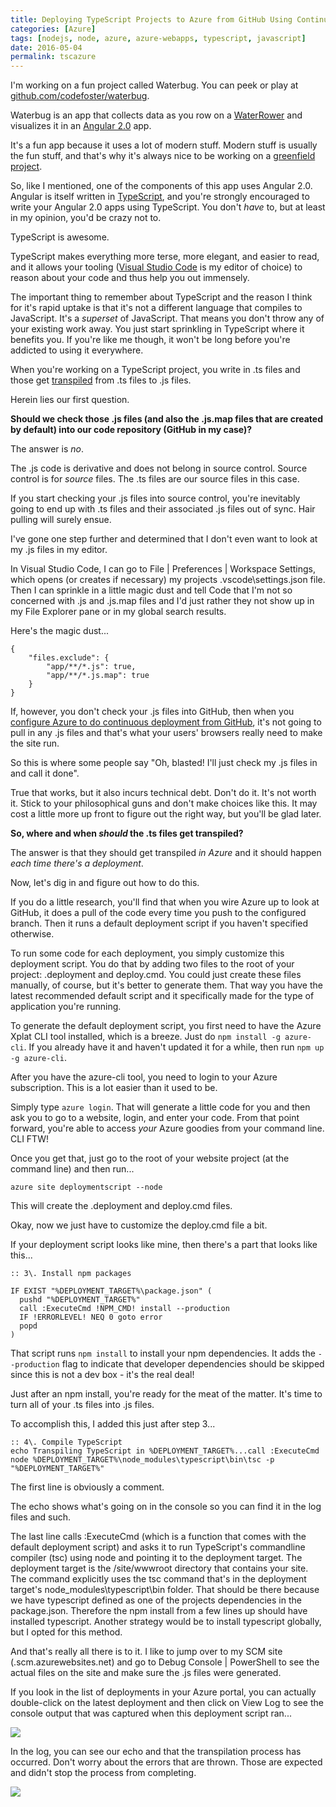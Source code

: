```yaml
---
title: Deploying TypeScript Projects to Azure from GitHub Using Continuous Deployment
categories: [Azure]
tags: [nodejs, node, azure, azure-webapps, typescript, javascript]
date: 2016-05-04
permalink: tscazure
---
```


I&#39;m working on a fun project called Waterbug. You can peek or play at [github.com/codefoster/waterbug](http://github.com/codefoster/waterbug).


Waterbug is an app that collects data as you row on a [WaterRower](http://www.waterrower.com) and visualizes it in an [Angular 2.0](http://angular.io) app.

It&#39;s a fun app because it uses a lot of modern stuff. Modern stuff is usually the fun stuff, and that&#39;s why it&#39;s always nice to be working on a [greenfield project](https://www.google.com/url?sa=t&amp;rct=j&amp;q=&amp;esrc=s&amp;source=web&amp;cd=1&amp;cad=rja&amp;uact=8&amp;ved=0ahUKEwjjj4b2hMHMAhUO2GMKHTS6AYIQFggcMAA&amp;url=https%3A%2F%2Fen.wikipedia.org%2Fwiki%2FGreenfield_project&amp;usg=AFQjCNHt9ZMyc4v_k0ZTE7IyXOBBTOfUyA&amp;sig2=-GGq36iBYcMBQo6NPXF4Tw).

So, like I mentioned, one of the components of this app uses Angular 2.0\. Angular is itself written in [TypeScript](http://typescriptlang.org), and you&#39;re strongly encouraged to write your Angular 2.0 apps using TypeScript. You don&#39;t _have_ to, but at least in my opinion, you&#39;d be crazy not to.

TypeScript is awesome.

TypeScript makes everything more terse, more elegant, and easier to read, and it allows your tooling ([Visual Studio Code](https://go.microsoft.com/fwlink/?LinkID=534107) is my editor of choice) to reason about your code and thus help you out immensely.

The important thing to remember about TypeScript and the reason I think for it&#39;s rapid uptake is that it&#39;s not a different language that compiles to JavaScript. It&#39;s a _superset_ of JavaScript. That means you don&#39;t throw any of your existing work away. You just start sprinkling in TypeScript where it benefits you. If you&#39;re like me though, it won&#39;t be long before you&#39;re addicted to using it everywhere.

When you&#39;re working on a TypeScript project, you write in .ts files and those get [transpiled](https://www.google.com/url?sa=t&amp;rct=j&amp;q=&amp;esrc=s&amp;source=web&amp;cd=1&amp;cad=rja&amp;uact=8&amp;ved=0ahUKEwiSk4frhcHMAhUI72MKHXJaCEoQFggcMAA&amp;url=https%3A%2F%2Fen.wikipedia.org%2Fwiki%2FSource-to-source_compiler&amp;usg=AFQjCNFo9xhdBjlOru4lIfDTsrFZAk4Lgg&amp;sig2=WbQXPH65kx5wRegPY4Xq4A&amp;bvm=bv.121099550,d.cGc) from .ts files to .js files.

Herein lies our first question.

**Should we check those .js files (and also the .js.map files that are created by default) into our code repository (GitHub in my case)?**

The answer is _no_.

The .js code is derivative and does not belong in source control. Source control is for _source_ files. The .ts files are our source files in this case.

If you start checking your .js files into source control, you&#39;re inevitably going to end up with .ts files and their associated .js files out of sync. Hair pulling will surely ensue.

I&#39;ve gone one step further and determined that I don&#39;t even want to look at my .js files in my editor.

In Visual Studio Code, I can go to File | Preferences | Workspace Settings, which opens (or creates if necessary) my projects .vscode\settings.json file. Then I can sprinkle in a little magic dust and tell Code that I&#39;m not so concerned with .js and .js.map files and I&#39;d just rather they not show up in my File Explorer pane or in my global search results.

Here&#39;s the magic dust...

```
{
    "files.exclude": {
        "app/**/*.js": true,
        "app/**/*.js.map": true
	}
}
```

If, however, you don&#39;t check your .js files into GitHub, then when you [configure Azure to do continuous deployment from GitHub](https://azure.microsoft.com/en-us/documentation/articles/app-service-web-arm-from-github-provision/), it&#39;s not going to pull in any .js files and that&#39;s what your users&#39; browsers really need to make the site run.

So this is where some people say "Oh, blasted! I&#39;ll just check my .js files in and call it done".

True that works, but it also incurs technical debt. Don&#39;t do it. It&#39;s not worth it. Stick to your philosophical guns and don&#39;t make choices like this. It may cost a little more up front to figure out the right way, but you&#39;ll be glad later.

**So, where and when _should_ the .ts files get transpiled?**

The answer is that they should get transpiled _in Azure_ and it should happen _each time there&#39;s a deployment_.

Now, let&#39;s dig in and figure out how to do this.

If you do a little research, you&#39;ll find that when you wire Azure up to look at GitHub, it does a pull of the code every time you push to the configured branch. Then it runs a default deployment script if you haven&#39;t specified otherwise.

To run some code for each deployment, you simply customize this deployment script. You do that by adding two files to the root of your project: .deployment and deploy.cmd. You could just create these files manually, of course, but it&#39;s better to generate them. That way you have the latest recommended default script and it specifically made for the type of application you&#39;re running.

To generate the default deployment script, you first need to have the Azure Xplat CLI tool installed, which is a breeze. Just do `npm install -g azure-cli`. If you already have it and haven&#39;t updated it for a while, then run `npm up -g azure-cli`.

After you have the azure-cli tool, you need to login to your Azure subscription. This is a lot easier than it used to be.

Simply type `azure login`. That will generate a little code for you and then ask you to go to a website, login, and enter your code. From that point forward, you&#39;re able to access _your_ Azure goodies from your command line. CLI FTW!

Once you get that, just go to the root of your website project (at the command line) and then run...

```
azure site deploymentscript --node
```

This will create the .deployment and deploy.cmd files.

Okay, now we just have to customize the deploy.cmd file a bit.

If your deployment script looks like mine, then there&#39;s a part that looks like this...

```
:: 3\. Install npm packages

IF EXIST "%DEPLOYMENT_TARGET%\package.json" (
  pushd "%DEPLOYMENT_TARGET%"
  call :ExecuteCmd !NPM_CMD! install --production
  IF !ERRORLEVEL! NEQ 0 goto error
  popd
)
```

That script runs `npm install` to install your npm dependencies. It adds the `--production` flag to indicate that developer dependencies should be skipped since this is not a dev box - it&#39;s the real deal!

Just after an npm install, you&#39;re ready for the meat of the matter. It&#39;s time to turn all of your .ts files into .js files.

To accomplish this, I added this just after step 3...

```
:: 4\. Compile TypeScript
echo Transpiling TypeScript in %DEPLOYMENT_TARGET%...call :ExecuteCmd node %DEPLOYMENT_TARGET%\node_modules\typescript\bin\tsc -p "%DEPLOYMENT_TARGET%"
```

The first line is obviously a comment.

The echo shows what&#39;s going on in the console so you can find it in the log files and such.

The last line calls :ExecuteCmd (which is a function that comes with the default deployment script) and asks it to run TypeScript&#39;s commandline compiler (tsc) using node and pointing it to the deployment target. The deployment target is the /site/wwwroot directory that contains your site. The command explicitly uses the tsc command that&#39;s in the deployment target&#39;s node_modules\typescript\bin folder. That should be there because we have typescript defined as one of the projects dependencies in the package.json. Therefore the npm install from a few lines up should have installed typescript. Another strategy would be to install typescript globally, but I opted for this method.

And that&#39;s really all there is to it. I like to jump over to my SCM site (<mysite>.scm.azurewebsites.net) and go to Debug Console | PowerShell to see the actual files on the site and make sure the .js files were generated.

If you look in the list of deployments in your Azure portal, you can actually double-click on the latest deployment and then click on View Log to see the console output that was captured when this deployment script ran...

![](/files/tscazure_01.png)

In the log, you can see our echo and that the transpilation process has occurred. Don&#39;t worry about the errors that are thrown. Those are expected and didn&#39;t stop the process from completing.

![](/files/tscazure_02.png)